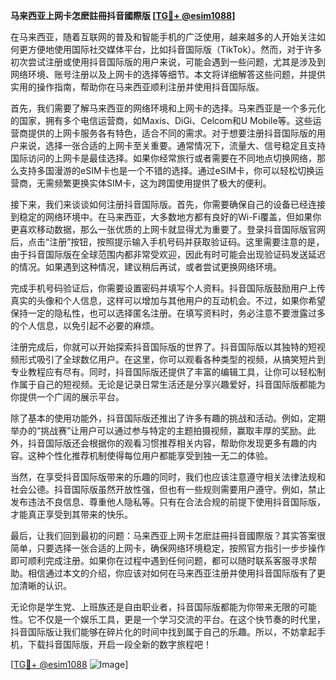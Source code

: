 **马来西亚上网卡怎麽註冊抖音國際版 [[TG💪+ @esim1088](https://t.me/s/esim1088)]**

在马来西亚，随着互联网的普及和智能手机的广泛使用，越来越多的人开始关注如何更方便地使用国际社交媒体平台，比如抖音国际版（TikTok）。然而，对于许多初次尝试注册或使用抖音国际版的用户来说，可能会遇到一些问题，尤其是涉及到网络环境、账号注册以及上网卡的选择等细节。本文将详细解答这些问题，并提供实用的操作指南，帮助你在马来西亚顺利注册并使用抖音国际版。

首先，我们需要了解马来西亚的网络环境和上网卡的选择。马来西亚是一个多元化的国家，拥有多个电信运营商，如Maxis、DiGi、Celcom和U Mobile等。这些运营商提供的上网卡服务各有特色，适合不同的需求。对于想要注册抖音国际版的用户来说，选择一张合适的上网卡至关重要。通常情况下，流量大、信号稳定且支持国际访问的上网卡是最佳选择。如果你经常旅行或者需要在不同地点切换网络，那么支持多国漫游的eSIM卡也是一个不错的选择。通过eSIM卡，你可以轻松切换运营商，无需频繁更换实体SIM卡，这为跨国使用提供了极大的便利。

接下来，我们来谈谈如何注册抖音国际版。首先，你需要确保自己的设备已经连接到稳定的网络环境中。在马来西亚，大多数地方都有良好的Wi-Fi覆盖，但如果你更喜欢移动数据，那么一张优质的上网卡就显得尤为重要了。登录抖音国际版官网后，点击“注册”按钮，按照提示输入手机号码并获取验证码。这里需要注意的是，由于抖音国际版在全球范围内都非常受欢迎，因此有时可能会出现验证码发送延迟的情况。如果遇到这种情况，建议稍后再试，或者尝试更换网络环境。

完成手机号码验证后，你需要设置密码并填写个人资料。抖音国际版鼓励用户上传真实的头像和个人信息，这样可以增加与其他用户的互动机会。不过，如果你希望保持一定的隐私性，也可以选择匿名注册。在填写资料时，务必注意不要泄露过多的个人信息，以免引起不必要的麻烦。

注册完成后，你就可以开始探索抖音国际版的世界了。抖音国际版以其独特的短视频形式吸引了全球数亿用户。在这里，你可以观看各种类型的视频，从搞笑短片到专业教程应有尽有。同时，抖音国际版还提供了丰富的编辑工具，让你可以轻松制作属于自己的短视频。无论是记录日常生活还是分享兴趣爱好，抖音国际版都能为你提供一个广阔的展示平台。

除了基本的使用功能外，抖音国际版还推出了许多有趣的挑战和活动。例如，定期举办的“挑战赛”让用户可以通过参与特定的主题拍摄视频，赢取丰厚的奖励。此外，抖音国际版还会根据你的观看习惯推荐相关内容，帮助你发现更多有趣的内容。这种个性化推荐机制使得每位用户都能享受到独一无二的体验。

当然，在享受抖音国际版带来的乐趣的同时，我们也应该注意遵守相关法律法规和社会公德。抖音国际版虽然开放性强，但也有一些规则需要用户遵守。例如，禁止发布违法不良信息、尊重他人隐私等。只有在合法合规的前提下使用抖音国际版，才能真正享受到其带来的快乐。

最后，让我们回到最初的问题：马来西亚上网卡怎麽註冊抖音國際版？其实答案很简单，只要选择一张合适的上网卡，确保网络环境稳定，按照官方指引一步步操作即可顺利完成注册。如果你在过程中遇到任何问题，都可以随时联系客服寻求帮助。相信通过本文的介绍，你应该对如何在马来西亚注册并使用抖音国际版有了更加清晰的认识。

无论你是学生党、上班族还是自由职业者，抖音国际版都能为你带来无限的可能性。它不仅是一个娱乐工具，更是一个学习交流的平台。在这个快节奏的时代里，抖音国际版让我们能够在碎片化的时间中找到属于自己的乐趣。所以，不妨拿起手机，下载抖音国际版，开启一段全新的数字旅程吧！

[[TG💪+ @esim1088](https://t.me/s/esim1088) ![Image](https://i.postimg.cc/4NQfJmqS/Snipaste-2025-05-13-00-14-12.png)]
